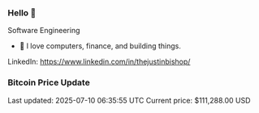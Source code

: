 ### Hello 🤙  

Software Engineering

- 🔭 I love computers, finance, and building things.
  
LinkedIn: https://www.linkedin.com/in/thejustinbishop/  





























































































































































































































































































































































































































































































































































































































































































































































































































### Bitcoin Price Update
Last updated: 2025-07-10 06:35:55 UTC
Current price: $111,288.00 USD
